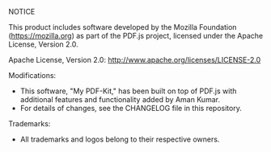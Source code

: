 NOTICE

This product includes software developed by the Mozilla Foundation (https://mozilla.org) as part of the PDF.js project, licensed under the Apache License, Version 2.0.

Apache License, Version 2.0: http://www.apache.org/licenses/LICENSE-2.0

Modifications:
- This software, "My PDF-Kit," has been built on top of PDF.js with additional features and functionality added by Aman Kumar.
- For details of changes, see the CHANGELOG file in this repository.

Trademarks:
- All trademarks and logos belong to their respective owners.
